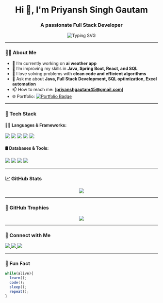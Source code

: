 <h1 align="center">Hi 👋, I'm Priyansh Singh Gautam</h1>
<h3 align="center">A passionate Full Stack Developer</h3>

<p align="center">
  <img src="https://readme-typing-svg.demolab.com?font=Fira+Code&duration=2000&pause=1000&center=true&width=435&lines=Full+Stack+Developer;Backend+%7C+Frontend+%7C+Java+%7C+SQL;Passionate+about+clean+code+%26+scalable+systems" alt="Typing SVG" />
</p>

---

### 🧑‍💻 About Me 
 
- 🔭 I’m currently working on **ai weather app**
- 🌱 I’m improving my skills in **Java, Spring Boot, React, and SQL**
- 🧠 I love solving problems with **clean code and efficient algorithms**
- 💬 Ask me about **Java, Full Stack Development, SQL optimization, Excel automation**
- 📫 How to reach me: **[priyanshgautam45@gmail.com]**
- 🌐 Portfolio: <a href="https://priyanshsinghgautam.github.io/my-profile-card/" target="_blank">
  <img src="https://img.shields.io/badge/Portfolio-grey?style=for-the-badge&logo=firefox&logoColor=white" alt="Portfolio Badge"/>
</a>


---

### 🚀 Tech Stack

#### 👨‍💻 Languages & Frameworks:
<p>
  <img src="https://img.shields.io/badge/Java-ED8B00?style=for-the-badge&logo=java&logoColor=white" />
  <img src="https://img.shields.io/badge/JavaScript-F7DF1E?style=for-the-badge&logo=javascript&logoColor=black" />
  <img src="https://img.shields.io/badge/React-20232A?style=for-the-badge&logo=react&logoColor=61DAFB" />
  <img src="https://img.shields.io/badge/Spring%20Boot-6DB33F?style=for-the-badge&logo=spring-boot&logoColor=white" />
  <img src="https://img.shields.io/badge/Node.js-339933?style=for-the-badge&logo=nodedotjs&logoColor=white" />
</p>

#### 🛢 Databases & Tools:
<p>
  <img src="https://img.shields.io/badge/MySQL-005C84?style=for-the-badge&logo=mysql&logoColor=white" />
  <img src="https://img.shields.io/badge/SQL-4479A1?style=for-the-badge&logo=postgresql&logoColor=white" />
  <img src="https://img.shields.io/badge/Excel-217346?style=for-the-badge&logo=microsoft-excel&logoColor=white" />
  <img src="https://img.shields.io/badge/Postman-FF6C37?style=for-the-badge&logo=postman&logoColor=white" />
</p>

---

### 📈 GitHub Stats
 
<p align="center">
  <img src="https://github-readme-stats.vercel.app/api?username=priyanshsinghgautam&show_icons=true&theme=radical" />
</p>

---

### 🎯 GitHub Trophies

<p align="center">
  <img src="https://github-profile-trophy.vercel.app/?username=priyanshsinghgautam&theme=onedark&no-frame=true&margin-w=10" />
</p>

---

### 🔗 Connect with Me

<p align="left">
  <a href="www.linkedin.com/in/priyansh-singh-gautam-244539274 target="_blank">
    <img src="https://img.shields.io/badge/LinkedIn-blue?style=for-the-badge&logo=linkedin&logoColor=white" />
  </a>
  <a href="mailto:priyanshgautam45@gmail.com" target="_blank">
    <img src="https://img.shields.io/badge/Gmail-red?style=for-the-badge&logo=gmail&logoColor=white" />
  </a>
  <a href="https://priyanshsinghgautam.github.io/my-profile-card/" target="_blank">
    <img src="https://img.shields.io/badge/Portfolio-grey?style=for-the-badge&logo=firefox&logoColor=white" />
  </a>
</p>

---

### 🧠 Fun Fact

```javascript
while(alive){
  learn();
  code();
  sleep();
  repeat();
}
